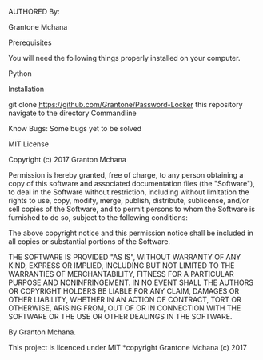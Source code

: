 AUTHORED By:

Grantone Mchana

Prerequisites

You will need the following things properly installed on your computer.

Python

Installation

git clone <https://github.com/Grantone/Password-Locker> this repository
navigate to the directory
Commandline


Know Bugs:
Some bugs yet to be solved



MIT License

Copyright (c) 2017 Granton Mchana

Permission is hereby granted, free of charge, to any person obtaining a copy of this software and associated documentation files (the "Software"), to deal in the Software without restriction, including without limitation the rights to use, copy, modify, merge, publish, distribute, sublicense, and/or sell copies of the Software, and to permit persons to whom the Software is furnished to do so, subject to the following conditions:

The above copyright notice and this permission notice shall be included in all copies or substantial portions of the Software.

THE SOFTWARE IS PROVIDED "AS IS", WITHOUT WARRANTY OF ANY KIND, EXPRESS OR IMPLIED, INCLUDING BUT NOT LIMITED TO THE WARRANTIES OF MERCHANTABILITY, FITNESS FOR A PARTICULAR PURPOSE AND NONINFRINGEMENT. IN NO EVENT SHALL THE AUTHORS OR COPYRIGHT HOLDERS BE LIABLE FOR ANY CLAIM, DAMAGES OR OTHER LIABILITY, WHETHER IN AN ACTION OF CONTRACT, TORT OR OTHERWISE, ARISING FROM, OUT OF OR IN CONNECTION WITH THE SOFTWARE OR THE USE OR OTHER DEALINGS IN THE SOFTWARE.

By Granton Mchana.

This project is licenced under MIT *copyright Grantone Mchana (c) 2017
